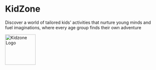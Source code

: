 # KidZone
Discover a world of tailored kids' activities that nurture young minds and fuel imaginations, where every age group finds their own adventure


<img src="https://i.ibb.co/5XZ9Bwr/logooo.jpg" alt="Kidzone Logo" border="0" width="100px">
